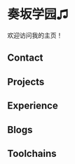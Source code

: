# 奏坂学园♫

欢迎访问我的主页！

<!-- .slide -->

## Contact

## Projects



## Experience

## Blogs
<!-- .slide vertical=true -->

<!-- .slide -->

## Toolchains

<!-- .slide vertical=true -->

<!-- .slide vertical=true -->
